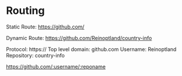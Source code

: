 # Routing

Static Route:
https://github.com/

Dynamic Route:
https://github.com/Reinoptland/country-info

Protocol: https://
Top level domain: github.com
Username: Reinoptland
Repository: country-info

https://github.com/:username/:reponame
